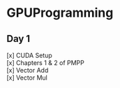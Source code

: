 # GPUProgramming

## Day 1

[x] CUDA Setup  
[x] Chapters 1 & 2 of PMPP  
[x] Vector Add  
[x] Vector Mul